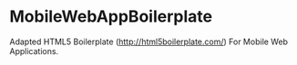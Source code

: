 MobileWebAppBoilerplate
=======================

Adapted HTML5 Boilerplate (http://html5boilerplate.com/) For Mobile Web Applications.
